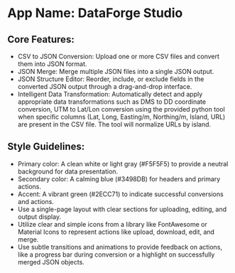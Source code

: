 # **App Name**: DataForge Studio

## Core Features:

- CSV to JSON Conversion: Upload one or more CSV files and convert them into JSON format.
- JSON Merge: Merge multiple JSON files into a single JSON output.
- JSON Structure Editor: Reorder, include, or exclude fields in the converted JSON output through a drag-and-drop interface.
- Intelligent Data Transformation: Automatically detect and apply appropriate data transformations such as DMS to DD coordinate conversion, UTM to Lat/Lon conversion using the provided python tool when specific columns (Lat, Long, Easting/m, Northing/m, Island, URL) are present in the CSV file. The tool will normalize URLs by island.

## Style Guidelines:

- Primary color: A clean white or light gray (#F5F5F5) to provide a neutral background for data presentation.
- Secondary color: A calming blue (#3498DB) for headers and primary actions.
- Accent: A vibrant green (#2ECC71) to indicate successful conversions and actions.
- Use a single-page layout with clear sections for uploading, editing, and output display.
- Utilize clear and simple icons from a library like FontAwesome or Material Icons to represent actions like upload, download, edit, and merge.
- Use subtle transitions and animations to provide feedback on actions, like a progress bar during conversion or a highlight on successfully merged JSON objects.